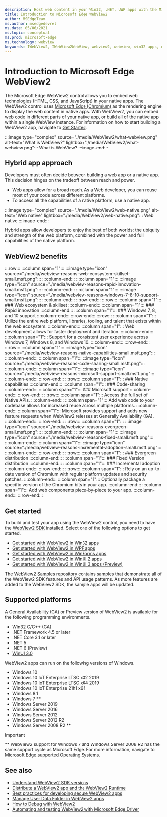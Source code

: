 ```yaml
---
description: Host web content in your Win32, .NET, UWP apps with the Microsoft Edge WebView2 control
title: Introduction to Microsoft Edge WebView2
author: MSEdgeTeam
ms.author: msedgedevrel
ms.date: 05/06/2021
ms.topic: conceptual
ms.prod: microsoft-edge
ms.technology: webview
keywords: IWebView2, IWebView2WebView, webview2, webview, win32 apps, win32, edge, ICoreWebView2, CoreWebView2, ICoreWebView2Host, browser control, edge html, Windows Forms, WinForms, WPF, .NET, WinUI, Project Reunion
---
```

# Introduction to Microsoft Edge WebView2

The Microsoft Edge WebView2 control allows you to embed web technologies \(HTML, CSS, and JavaScript\) in your native apps.  The WebView2 control uses [Microsoft Edge (Chromium)][MicrosoftedgeinsiderMain] as the rendering engine to display the web content in native apps.  With WebView2, you can embed web code in different parts of your native app, or build all of the native app within a single WebView instance.  For information on how to start building a WebView2 app, navigate to [Get Started](#get-started).

:::image type="complex" source="./media/WebView2/what-webview.png" alt-text="What is WebView?" lightbox="./media/WebView2/what-webview.png":::
   What is WebView?
:::image-end:::

## Hybrid app approach

Developers must often decide between building a web app or a native app.  This decision hinges on the tradeoff between reach and power.
*  Web apps allow for a broad reach.  As a Web developer, you can reuse most of your code across different platforms.
*  To access all the capabilities of a native platform, use a native app.

:::image type="complex" source="./media/WebView2/web-native.png" alt-text="Web native" lightbox="./media/WebView2/web-native.png":::
   Web native
:::image-end:::

Hybrid apps allow developers to enjoy the best of both worlds: the ubiquity and strength of the web platform, combined with the power and full capabilities of the native platform.

## WebView2 benefits

:::row:::
   :::column span="1":::
      :::image type="icon" source="./media/webview-reasons-web-ecosystem-skillset-small.msft.png":::
   :::column-end:::
   :::column span="1":::
      :::image type="icon" source="./media/webview-reasons-rapid-innovation-small.msft.png":::
   :::column-end:::
   :::column span="1":::
      :::image type="icon" source="./media/webview-reasons-windows-7-8-10-support-small.msft.png":::
   :::column-end:::
:::row-end:::
:::row:::
   :::column span="1":::
      ### Web ecosystem & skillset
   :::column-end:::
   :::column span="1":::
      ### Rapid innovation
   :::column-end:::
   :::column span="1":::
      ### Windows 7, 8, and 10 support
   :::column-end:::
:::row-end:::
:::row:::
   :::column span="1":::
      Utilize the entire web platform, libraries, tooling, and talent that exists within the web ecosystem.
   :::column-end:::
   :::column span="1":::
      Web development allows for faster deployment and iteration.
   :::column-end:::
   :::column span="1":::
      Support for a consistent user experience across Windows 7, Windows 8, and Windows 10.
   :::column-end:::
:::row-end:::
:::row:::
   :::column span="1":::
      :::image type="icon" source="./media/webview-reasons-native-capabilities-small.msft.png":::
   :::column-end:::
   :::column span="1":::
      :::image type="icon" source="./media/webview-reasons-code-sharing-small.msft.png":::
   :::column-end:::
   :::column span="1":::
      :::image type="icon" source="./media/webview-reasons-microsoft-support-small.msft.png":::
   :::column-end:::
:::row-end:::
:::row:::
   :::column span="1":::
      ### Native capabilities
   :::column-end:::
   :::column span="1":::
      ### Code-sharing
   :::column-end:::
   :::column span="1":::
      ### Microsoft support
   :::column-end:::
:::row-end:::
:::row:::
   :::column span="1":::
      Access the full set of Native APIs.
   :::column-end:::
   :::column span="1":::
      Add web code to your codebase allows for increased reuse across multiple platforms.
   :::column-end:::
   :::column span="1":::
      Microsoft provides support and adds new feature requests when WebView2 releases at Generally Availability \(GA\).
   :::column-end:::
:::row-end:::
:::row:::
   :::column span="1":::
      :::image type="icon" source="./media/webview-reasons-evergreen-small.msft.png":::
   :::column-end:::
   :::column span="1":::
      :::image type="icon" source="./media/webview-reasons-fixed-small.msft.png":::
   :::column-end:::
   :::column span="1":::
      :::image type="icon" source="./media/webview-reasons-incremental-adoption-small.msft.png":::
   :::column-end:::
:::row-end:::
:::row:::
   :::column span="1":::
      ### Evergreen distribution
   :::column-end:::
   :::column span="1":::
      ### Fixed Version distribution
   :::column-end:::
   :::column span="1":::
      ### Incremental adoption
   :::column-end:::
:::row-end:::
:::row:::
   :::column span="1":::
      Rely on an up-to-date version of Chromium with regular platform updates and security patches.
   :::column-end:::
   :::column span="1":::
      Optionally package a specific version of the Chromium bits in your app.
   :::column-end:::
   :::column span="1":::
      Add web components piece-by-piece to your app.
   :::column-end:::
:::row-end:::

## Get started

To build and test your app using the WebView2 control, you need to have <!--both [Microsoft Edge (Chromium)][MicrosoftedgeinsiderDownload] and -->the [WebView2 SDK][NugetPackagesMicrosoftWebWebView2] installed.  Select one of the following options to get started.

*   [Get started with WebView2 in Win32 apps][Webview2GetStartedWin32]
*   [Get started with WebView2 in WPF apps][Webview2GetStartedWpf]
*   [Get started with WebView2 in WinForms apps][Webview2GetStartedWinforms]
*   [Get started with WebView2 in WinUI 2 apps][Webview2GetStartedWinui2]
*   [Get started with WebView2 in WinUI 3 apps (Preview)][Webview2GetStartedWinui]

The [WebView2 Samples][GithubMicrosoftedgeWebview2samples] repository contains samples that demonstrate all of the WebView2 SDK features and API usage patterns.  As more features are added to the WebView2 SDK, the sample apps will be updated.

## Supported platforms

A General Availability \(GA\) or Preview version of WebView2 is available for the following programming environments.

*   Win32 C/C++ \(GA\)
*   .NET Framework 4.5 or later
*   .NET Core 3.1 or later
*   .NET 5
*   .NET 6 (Preview)
*   [WinUI 3.0][UwpToolkitsWinui3]

WebView2 apps can run on the following versions of Windows.

*   Windows 10
*   Windows 10 IoT Enterprise LTSC x32 2019
*   Windows 10 IoT Enterprise LTSC x64 2019
*   Windows 10 IoT Enterprise 21h1 x64
*   Windows 8.1
*   Windows 7 \*\*
*   Windows Server 2019
*   Windows Server 2016
*   Windows Server 2012
*   Windows Server 2012 R2
*   Windows Server 2008 R2 \*\*

> [!IMPORTANT]
> \*\* WebView2 support for Windows 7 and Windows Server 2008 R2 has the same support cycle as Microsoft Edge.  For more information, navigate to [Microsoft Edge supported Operating Systems][DeployedgeMicrosoftEdgeSupportedOS].


<!-- ====================================================================== -->
## See also

*  [Understand WebView2 SDK versions][Webview2ConceptsVersioning]
*  [Distribute a WebView2 app and the WebView2 Runtime][Webview2ConceptsDistribution]
*  [Best practices for developing secure WebView2 apps][Webview2ConceptsSecurity]
*  [Manage User Data Folder in WebView2 apps][Webview2ConceptsUserDataFolder]
*  [How to Debug with WebView2][Webview2HowToDebug]
*  [Automating and testing WebView2 with Microsoft Edge Driver][Webview2HowToWebdriver]


<!-- ====================================================================== -->
<!-- links -->
[Webview2ConceptsDistribution]: ./concepts/distribution.md "Distribute a WebView2 app and the WebView2 Runtime | Microsoft Docs"
[Webview2ConceptsSecurity]: ./concepts/security.md "Best practices for developing secure WebView2 apps | Microsoft Docs"
[Webview2ConceptsUserDataFolder]: ./concepts/user-data-folder.md "Manage the user data folder | Microsoft Docs"
[Webview2ConceptsVersioning]: ./concepts/versioning.md "Understand WebView2 SDK versions | Microsoft Docs"

[Webview2GetStartedWin32]: ./get-started/win32.md "Get started with WebView2 in Win32 apps | Microsoft Docs"
[Webview2GetStartedWinforms]: ./get-started/winforms.md "Get started with WebView2 in WinForms apps | Microsoft Docs"
[Webview2GetStartedWinui2]: ./get-started/winui2.md "Get started with WebView2 in WinUI 2 apps | Microsoft Docs"
[Webview2GetStartedWinui]: ./get-started/winui.md "Get started with WebView2 in WinUI 3 apps (Preview) | Microsoft Docs"
[Webview2GetStartedWpf]: ./get-started/wpf.md "Get started with WebView2 in WPF apps | Microsoft Docs"

[Webview2HowToDebug]: ./how-to/debug.md "Get started debugging WebView2 apps | Microsoft Docs"
[Webview2HowToWebdriver]: ./how-to/webdriver.md "Automating and testing WebView2 with Microsoft Edge Driver | Microsoft Docs"
[Webview2ReleaseNotes]: ./release-notes.md "Release notes for WebView2 SDK | Microsoft Docs"
<!-- external links -->
[UwpToolkitsWinui3]: /uwp/toolkits/winui3/index "Windows UI Library 3 Preview 2 (July 2020) | Microsoft Docs"
[DeployedgeMicrosoftEdgeSupportedOS]: /deployedge/microsoft-edge-supported-operating-systems "Microsoft Edge supported Operating Systems | Microsoft Docs"

[GithubMicrosoftedgeWebview2samples]: https://github.com/MicrosoftEdge/WebView2Samples "WebView2 Samples - MicrosoftEdge/WebView2Samples | GitHub"
[GithubMicrosoftedgeWebviewfeddback]: https://github.com/MicrosoftEdge/WebViewFeedback "WebView Feedback - MicrosoftEdge/WebViewFeedback | GitHub"

[MicrosoftedgeinsiderMain]: https://www.microsoftedgeinsider.com "Microsoft Edge Insider"

[NugetPackagesMicrosoftWebWebView2]: https://www.nuget.org/packages/Microsoft.Web.WebView2 "Microsoft.Web.WebView2 | NuGet Gallery"
